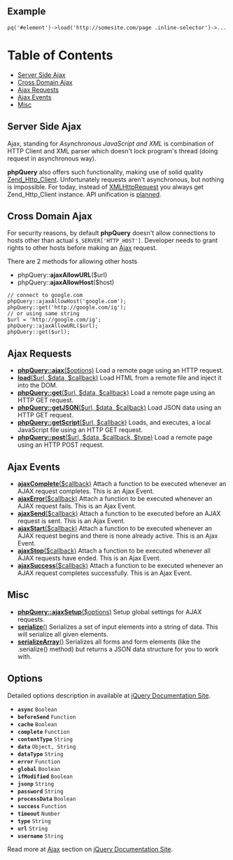 ## Example
```
pq('#element')->load('http://somesite.com/page .inline-selector')->...
```
# Table of Contents
  * [Server Side Ajax](#Server_Side_Ajax.md)
  * [Cross Domain Ajax](#Cross_Domain_Ajax.md)
  * [Ajax Requests](#Ajax_Requests.md)
  * [Ajax Events](#Ajax_Events.md)
  * [Misc](#Misc.md)
## Server Side Ajax
Ajax, standing for _Asynchronous JavaScript and XML_ is combination of HTTP Client and XML parser which doesn't lock program's thread (doing request in asynchronous way).

**phpQuery** also offers such functionality, making use of solid quality [Zend\_Http\_Client](http://framework.zend.com/manual/en/zend.http.html). Unfortunately requests aren't asynchronous, but nothing is impossible. For today, instead of [XMLHttpRequest](http://en.wikipedia.org/wiki/XMLHttpRequest) you always get Zend\_Http\_Client instance. API unification is [planned](http://code.google.com/p/phpquery/issues/detail?id=44).
## Cross Domain Ajax
For security reasons, by default **phpQuery** doesn't allow connections to hosts other than actual `$_SERVER['HTTP_HOST']`. Developer needs to grant rights to other hosts before making an [Ajax](Ajax.md) request.

There are 2 methods for allowing other hosts
  * phpQuery::**ajaxAllowURL**($url)
  * phpQuery::**ajaxAllowHost**($host)

```
// connect to google.com
phpQuery::ajaxAllowHost('google.com');
phpQuery::get('http://google.com/ig');
// or using same string
$url = 'http://google.com/ig';
phpQuery::ajaxAllowURL($url);
phpQuery::get($url);
```
## Ajax Requests
  * **[phpQuery::ajax](http://docs.jquery.com/Ajax/jQuery.ajax)**[($options)](http://docs.jquery.com/Ajax/jQuery.ajax) Load a remote page using an HTTP request.
  * **[load](http://docs.jquery.com/Ajax/load)**[($url, $data, $callback)](http://docs.jquery.com/Ajax/load) Load HTML from a remote file and inject it into the DOM.
  * **[phpQuery::get](http://docs.jquery.com/Ajax/jQuery.get)**[($url, $data, $callback)](http://docs.jquery.com/Ajax/jQuery.get) Load a remote page using an HTTP GET request.
  * **[phpQuery::getJSON](http://docs.jquery.com/Ajax/jQuery.getJSON)**[($url, $data, $callback)](http://docs.jquery.com/Ajax/jQuery.getJSON) Load JSON data using an HTTP GET request.
  * **[phpQuery::getScript](http://docs.jquery.com/Ajax/jQuery.getScript)**[($url, $callback)](http://docs.jquery.com/Ajax/jQuery.getScript) Loads, and executes, a local JavaScript file using an HTTP GET request.
  * **[phpQuery::post](http://docs.jquery.com/Ajax/jQuery.post)**[($url, $data, $callback, $type)](http://docs.jquery.com/Ajax/jQuery.post) Load a remote page using an HTTP POST request.
## Ajax Events
  * **[ajaxComplete](http://docs.jquery.com/Ajax/ajaxComplete)**[($callback)](http://docs.jquery.com/Ajax/ajaxComplete) Attach a function to be executed whenever an AJAX request completes. This is an Ajax Event.
  * **[ajaxError](http://docs.jquery.com/Ajax/ajaxError)**[($callback)](http://docs.jquery.com/Ajax/ajaxError) Attach a function to be executed whenever an AJAX request fails. This is an Ajax Event.
  * **[ajaxSend](http://docs.jquery.com/Ajax/ajaxSend)**[($callback)](http://docs.jquery.com/Ajax/ajaxSend) Attach a function to be executed before an AJAX request is sent. This is an Ajax Event.
  * **[ajaxStart](http://docs.jquery.com/Ajax/ajaxStart)**[($callback)](http://docs.jquery.com/Ajax/ajaxStart) Attach a function to be executed whenever an AJAX request begins and there is none already active. This is an Ajax Event.
  * **[ajaxStop](http://docs.jquery.com/Ajax/ajaxStop)**[($callback)](http://docs.jquery.com/Ajax/ajaxStop) Attach a function to be executed whenever all AJAX requests have ended. This is an Ajax Event.
  * **[ajaxSuccess](http://docs.jquery.com/Ajax/ajaxSuccess)**[($callback)](http://docs.jquery.com/Ajax/ajaxSuccess) Attach a function to be executed whenever an AJAX request completes successfully. This is an Ajax Event.
## Misc
  * **[phpQuery::ajaxSetup](http://docs.jquery.com/Ajax/jQuery.ajaxSetup)**[($options)](http://docs.jquery.com/Ajax/jQuery.ajaxSetup) Setup global settings for AJAX requests.
  * **[serialize](http://docs.jquery.com/Ajax/serialize)**[()](http://docs.jquery.com/Ajax/serialize) Serializes a set of input elements into a string of data. This will serialize all given elements.
  * **[serializeArray](http://docs.jquery.com/Ajax/serializeArray)**[()](http://docs.jquery.com/Ajax/serializeArray) Serializes all forms and form elements (like the .serialize() method) but returns a JSON data structure for you to work with.
## Options
Detailed options description in available at [jQuery Documentation Site](http://docs.jquery.com/Ajax/jQuery.ajax#toptions).
  * **`async`** `Boolean`
  * **`beforeSend`** `Function`
  * **`cache`** `Boolean`
  * **`complete`** `Function`
  * **`contentType`** `String`
  * **`data`** `Object, String`
  * **`dataType`** `String`
  * **`error`** `Function`
  * **`global`** `Boolean`
  * **`ifModified`** `Boolean`
  * **`jsonp`** `String`
  * **`password`** `String`
  * **`processData`** `Boolean`
  * **`success`** `Function`
  * **`timeout`** `Number`
  * **`type`** `String`
  * **`url`** `String`
  * **`username`** `String`

Read more at [Ajax](http://docs.jquery.com/Ajax) section on [jQuery Documentation Site](http://docs.jquery.com/).